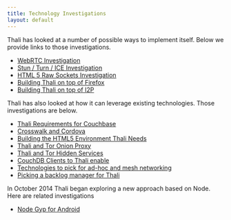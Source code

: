 ```yaml
---
title: Technology Investigations
layout: default
---
```


Thali has looked at a number of possible ways to implement itself. Below we provide links to those investigations.

* [WebRTC Investigation](WebRTCInvestigation)
* [Stun / Turn / ICE Investigation](StunTurnICEInvestigation)
* [HTML 5 Raw Sockets Investigation](HTML5RawSocketsInvestigation)
* [Building Thali on top of Firefox](BuildingThaliOnTopOfFirefox)
* [Building Thali on top of I2P](BuildingThaliOnTopOfI2P)

Thali has also looked at how it can leverage existing technologies. Those investigations are below.

* [Thali Requirements for Couchbase](ThaliRequirementsForCouchbase)
* [Crosswalk and Cordova](CrosswalkAndCordova)
* [Building the HTML5 Environment Thali Needs](BuildingTheHTML5EnvironmentThaliNeeds)
* [Thali and Tor Onion Proxy](ThaliAndTorOnionProxy)
* [Thali and Tor Hidden Services](ThaliAndTorHiddenServices)
* [CouchDB Clients to Thali enable](CouchDBClientsToThaliEnable)
* [Technologies to pick for ad-hoc and mesh networking](TechnologiesToPickForAd-hocAndMeshNetworking)
* [Picking a backlog manager for Thali](PickingABacklogManagerForThali)

In October 2014 Thali began exploring a new approach based on Node. Here are related investigations

* [Node Gyp for Android](NotesOnNodeGypForAndroid)
